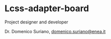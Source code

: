 # Lcss-adapter-board



Project designer and developer

Dr. Domenico Suriano, domenico.suriano@enea.it
